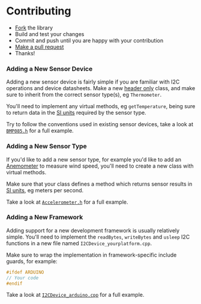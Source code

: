 # Contributing

-   [Fork](https://help.github.com/articles/fork-a-repo) the library
-   Build and test your changes
-   Commit and push until you are happy with your contribution
-   [Make a pull request](https://help.github.com/articles/using-pull-requests)
-   Thanks!

### Adding a New Sensor Device

Adding a new sensor device is fairly simple if you are familiar with I2C operations and device datasheets. Make a new [header only](https://en.wikipedia.org/wiki/Header-only) class, and make sure to inherit from the correct sensor type(s), eg `Thermometer`.

You'll need to implement any virtual methods, eg `getTemperature`, being sure to return data in the [SI units](https://en.wikipedia.org/wiki/International_System_of_Unit) required by the sensor type.

Try to follow the conventions used in existing sensor devices, take a look at [`BMP085.h`](https://github.com/loopj/i2c-sensor-hal/blob/master/src/BMP085.h) for a full example.

### Adding a New Sensor Type

If you'd like to add a new sensor type, for example you'd like to add an [Anemometer](https://en.wikipedia.org/wiki/Anemometer) to measure wind speed, you'll need to create a new class with virtual methods.

Make sure that your class defines a method which returns sensor results in [SI units](https://en.wikipedia.org/wiki/International_System_of_Units), eg meters per second.

Take a look at [`Accelerometer.h`](https://github.com/loopj/i2c-sensor-hal/blob/master/src/Accelerometer.h) for a full example.


### Adding a New Framework

Adding support for a new development framework is usually relatively simple. You'll need to implement the `readBytes`, `writeBytes` and `usleep` I2C functions in a new file named `I2CDevice_yourplatform.cpp`.

Make sure to wrap the implementation in framework-specific include guards, for example:

```c++
#ifdef ARDUINO
// Your code
#endif
```

Take a look at [`I2CDevice_arduino.cpp`](https://github.com/loopj/i2c-sensor-hal/blob/master/src/I2CDevice_arduino.cpp) for a full example.
